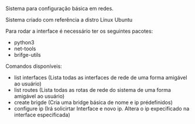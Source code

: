 Sistema para configuração básica em redes.

Sistema criado com referência a distro Linux Ubuntu

Para rodar a interface é necessário ter os seguintes pacotes:
- python3
- net-tools
- brifge-utils

Comandos disponíveis:
- list interfaces (Lista todas as interfaces de rede de uma forma amigável ao usuário)
- list routes (Lista todas as rotas de rede do sistema de uma forma amigável ao usuário)
- create brigde (Cria uma bridge básica de nome e ip prédefinidos)
- configure ip (Irá solicirtar Interface e novo ip. Altera o ip expecificado na interface especificada)


